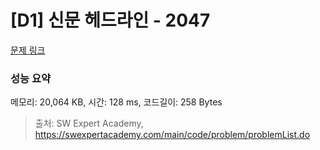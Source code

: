 # [D1] 신문 헤드라인 - 2047 

[문제 링크](https://swexpertacademy.com/main/code/problem/problemDetail.do?contestProbId=AV5QKsLaAy0DFAUq) 

### 성능 요약

메모리: 20,064 KB, 시간: 128 ms, 코드길이: 258 Bytes



> 출처: SW Expert Academy, https://swexpertacademy.com/main/code/problem/problemList.do